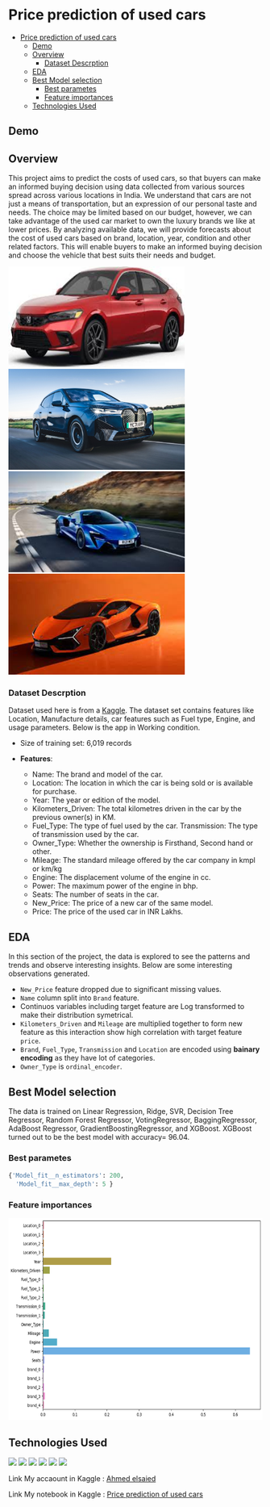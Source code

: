 # Price prediction of used cars           

- [Price prediction of used cars](#price-prediction-of-used-cars)
  - [Demo](#demo)
  - [Overview](#overview)
    - [Dataset Descrption](#dataset-descrption)
  - [EDA](#EDA-selection)
  - [Best Model selection](#best-model-selection)
    - [Best parametes](#best-parametes)
    - [Feature importances](#feature-importances)
  - [Technologies Used](#technologies-used)


## Demo

## Overview
This project aims to predict the costs of used cars, so that buyers can make an informed buying decision using data collected from various sources spread across various locations in India. We understand that cars are not just a means of transportation, but an expression of our personal taste and needs. The choice may be limited based on our budget, however, we can take advantage of the used car market to own the luxury brands we like at lower prices. By analyzing available data, we will provide forecasts about the cost of used cars based on brand, location, year, condition and other related factors. This will enable buyers to make an informed buying decision and choose the vehicle that best suits their needs and budget.

<img src = "https://github.com/ahmedsaeed620/Price-prediction-of-used-cars/blob/main/images/a.jpg" width = 350 height = 200/> <img src = "https://github.com/ahmedsaeed620/Price-prediction-of-used-cars/blob/main/images/s.jpg" width = 350 height = 200/>
<img src = "https://github.com/ahmedsaeed620/Price-prediction-of-used-cars/blob/main/images/i.jpg" width = 350 height = 200/> <img src = "https://github.com/ahmedsaeed620/Price-prediction-of-used-cars/blob/main/images/d.jpg" width = 350 height = 200/>

### Dataset Descrption

Dataset used here is from a [Kaggle](https://www.kaggle.com/datasets/avikasliwal/used-cars-price-prediction). The dataset set contains features like Location, Manufacture details, car features such as Fuel type, Engine, and usage parameters. Below is the app in Working condition.

* Size of training set: 6,019 records
  
* **Features**: 
  - Name: The brand and model of the car. 
  - Location: The location in which the car is being sold or is available for purchase. 
  - Year: The year or edition of the model. 
  - Kilometers_Driven: The total kilometres driven in the car by the previous owner(s) in KM. 
  - Fuel_Type: The type of fuel used by the car. Transmission: The type of transmission used by the car. 
  - Owner_Type: Whether the ownership is Firsthand, Second hand or other. 
  - Mileage: The standard mileage offered by the car company in kmpl or km/kg 
  - Engine: The displacement volume of the engine in cc. 
  - Power: The maximum power of the engine in bhp. 
  - Seats: The number of seats in the car. 
  - New_Price: The price of a new car of the same model. 
  - Price: The price of the used car in INR Lakhs.
 
##  EDA
In this section of the project, the data is explored to see the patterns and trends and observe interesting insights. Below are some interesting observations generated.

- ```New_Price``` feature dropped due to significant missing values. 
- ```Name``` column split into ```Brand``` feature.
- Continuos variables including target feature are Log transformed to make their distribution symetrical.
-  ```Kilometers_Driven``` and ```Mileage``` are multiplied together to form new feature as this interaction show high correlation with target feature ```price```.
- ```Brand```, ```Fuel_Type```, ```Transmission``` and ```Location``` are encoded using **bainary encoding** as they have lot of categories.
- ```Owner_Type``` is ```ordinal_encoder```.


## Best Model selection

The data is trained on Linear Regression, Ridge, SVR, Decision Tree Regressor, Random Forest Regressor, VotingRegressor, BaggingRegressor, AdaBoost Regressor, GradientBoostingRegressor, and XGBoost. XGBoost turned out to be the best model with accuracy= 96.04.


### Best parametes

``` python
{'Model_fit__n_estimators': 200,
  'Model_fit__max_depth': 5 }
```

### Feature importances

<img src = "https://github.com/ahmedsaeed620/Price-prediction-of-used-cars/blob/main/images/ss.png" width = 850 height = 400/>

## Technologies Used

[![](https://img.shields.io/badge/Python-FFD43B?style=for-the-badge&logo=python&logoColor=darkgreen)](https://www.python.org)
[![](https://img.shields.io/badge/scikit_learn-F7931E?style=for-the-badge&logo=scikit-learn&logoColor=white)](https://scikit-learn.org/stable/)
[![](https://img.shields.io/badge/Numpy-777BB4?style=for-the-badge&logo=numpy&logoColor=white)](https://numpy.org) 
[![](https://img.shields.io/badge/Pandas-2C2D72?style=for-the-badge&logo=pandas&logoColor=white)](https://pandas.pydata.org)
[![](https://img.shields.io/badge/Plotly-239120?style=for-the-badge&logo=plotly&logoColor=white)](https://plotly.com) 
[![](https://img.shields.io/badge/conda-342B029.svg?&style=for-the-badge&logo=anaconda&logoColor=white)](https://www.anaconda.com)


Link My accaount in Kaggle : [Ahmed elsaied](https://www.kaggle.com/ahmedsaied3122)

Link My notebook in Kaggle : [Price prediction of used cars](https://www.kaggle.com/code/ahmedsaied3122/cars-price-prediction-with-accuracy-96-04)







